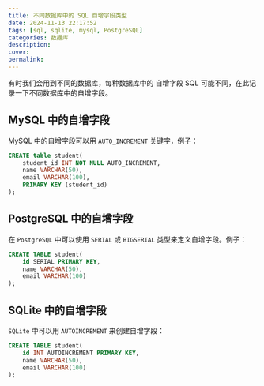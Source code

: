 ```yaml
---
title: 不同数据库中的 SQL 自增字段类型
date: 2024-11-13 22:17:52
tags: [sql, sqlite, mysql, PostgreSQL]
categories: 数据库
description:
cover:
permalink:
---
```


有时我们会用到不同的数据库，每种数据库中的 自增字段 SQL 可能不同，在此记录一下不同数据库中的自增字段。

## MySQL 中的自增字段

MySQL 中的自增字段可以用 `AUTO_INCREMENT` 关键字，例子：

```sql
CREATE table student(
    student_id INT NOT NULL AUTO_INCREMENT,
    name VARCHAR(50),
    email VARCHAR(100),
    PRIMARY KEY (student_id)
);
```

## PostgreSQL 中的自增字段

在 `PostgreSQL` 中可以使用 `SERIAL` 或 `BIGSERIAL` 类型来定义自增字段。例子：

```sql
CREATE TABLE student(
    id SERIAL PRIMARY KEY,
    name VARCHAR(50),
    email VARCHAR(100)
);
```

## SQLite 中的自增字段

`SQLite` 中可以用 `AUTOINCREMENT` 来创建自增字段：

```sql
CREATE TABLE student(
    id INT AUTOINCREMENT PRIMARY KEY,
    name VARCHAR(50),
    email VARCHAR(100)
);
```
